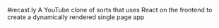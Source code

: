 #recast.ly
A YouTube clone of sorts that uses React on the frontend to create a dynamically rendered single page app
